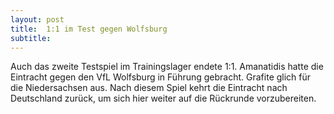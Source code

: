 ```yaml
---
layout: post
title:  1:1 im Test gegen Wolfsburg
subtitle:  
---
```


Auch das zweite Testspiel im Trainingslager endete 1:1. Amanatidis hatte die Eintracht gegen den VfL Wolfsburg in Führung gebracht. Grafite glich für die Niedersachsen aus. Nach diesem Spiel kehrt die Eintracht nach Deutschland zurück, um sich hier weiter auf die Rückrunde vorzubereiten.


